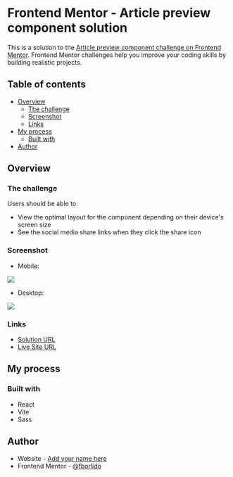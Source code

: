 # Frontend Mentor - Article preview component solution

This is a solution to the [Article preview component challenge on Frontend Mentor](https://www.frontendmentor.io/challenges/article-preview-component-dYBN_pYFT). Frontend Mentor challenges help you improve your coding skills by building realistic projects. 

## Table of contents

- [Overview](#overview)
  - [The challenge](#the-challenge)
  - [Screenshot](#screenshot)
  - [Links](#links)
- [My process](#my-process)
  - [Built with](#built-with)
- [Author](#author)

## Overview

### The challenge

Users should be able to:

- View the optimal layout for the component depending on their device's screen size
- See the social media share links when they click the share icon

### Screenshot

- Mobile:

![](./screenshots/mobile.jpg)

- Desktop:

![](./screenshot/desktop.jpg)

### Links

- [Solution URL](https://github.com/fborlido/fm-article-preview)
- [Live Site URL](https://fborlido.github.io/fm-article-preview)

## My process

### Built with

- React
- Vite
- Sass

## Author

- Website - [Add your name here](https://github.com/fborlido)
- Frontend Mentor - [@fborlido](https://www.frontendmentor.io/profile/fborlido)
